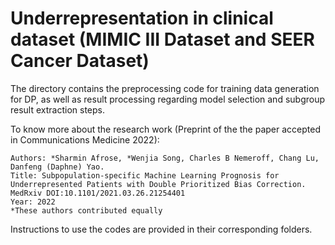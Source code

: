 # Underrepresentation in clinical dataset (MIMIC III Dataset and SEER Cancer Dataset)


The directory contains the preprocessing code for training data generation for DP, as well as result processing regarding model selection and subgroup result extraction steps.

To know more about the research work (Preprint of the the paper accepted in Communications Medicine 2022): <br />
```
Authors: *Sharmin Afrose, *Wenjia Song, Charles B Nemeroff, Chang Lu, Danfeng (Daphne) Yao. 
Title: Subpopulation-specific Machine Learning Prognosis for Underrepresented Patients with Double Prioritized Bias Correction. 
MedRxiv DOI:10.1101/2021.03.26.21254401
Year: 2022
*These authors contributed equally
```


Instructions to use the codes are provided in their corresponding folders.
